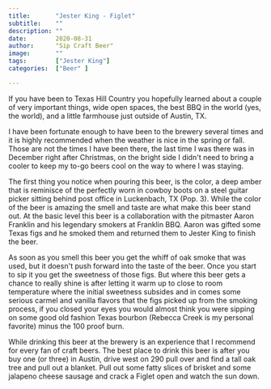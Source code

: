 ```yaml
---
title:       "Jester King - Figlet"
subtitle:    ""
description: ""
date:        2020-08-31
author:      "Sip Craft Beer"
image:       ""
tags:        ["Jester King"]
categories:  ["Beer" ]

---
```


If you have been to Texas Hill Country you hopefully learned about a couple of very important things, wide open spaces, the best BBQ in the world (yes, the world), and a little farmhouse just outside of Austin, TX. 

I have been fortunate enough to have been to the brewery several times and it is highly recommended when the weather is nice in the spring or fall. Those are not the times I have been there, the last time I was there was in December right after Christmas, on the bright side I didn't need to bring a cooler to keep my to-go beers cool on the way to where I was staying.

The first thing you notice when pouring this beer, is the color, a deep amber that is reminisce of the perfectly worn in cowboy boots on a steel guitar picker sitting behind post office in Luckenbach, TX (Pop. 3). While the color of the beer is amazing the smell and taste are what make this beer stand out. At the basic level this beer is a collaboration with the pitmaster Aaron Franklin and his legendary smokers at Franklin BBQ. Aaron was gifted some Texas figs and he smoked them and returned them to Jester King to finish the beer. 

As soon as you smell this beer you get the whiff of oak smoke that was used, but it doesn't push forward into the taste of the beer. Once you start to sip it you get the sweetness of those figs. But where this beer gets a chance to really shine is after letting it warm up to close to room temperature where the initial sweetness subsides and in comes some serious carmel and vanilla flavors that the figs picked up from the smoking process, if you closed your eyes you would almost think you were sipping on some good old fashion Texas bourbon (Rebecca Creek is my personal favorite) minus the 100 proof burn.

While drinking this beer at the brewery is an experience that I recommend for every fan of craft beers. The best place to drink this beer is after you buy one (or three) in Austin, drive west on 290 pull over and find a tall oak tree and pull out a blanket. Pull out some fatty slices of brisket and some jalapeno cheese sausage and crack a Figlet open and watch the sun down. 

